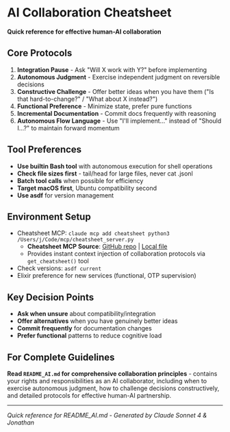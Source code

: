 # AI Collaboration Cheatsheet

**Quick reference for effective human-AI collaboration**

## Core Protocols
1. **Integration Pause** - Ask "Will X work with Y?" before implementing
2. **Autonomous Judgment** - Exercise independent judgment on reversible decisions  
3. **Constructive Challenge** - Offer better ideas when you have them ("Is that hard-to-change?" / "What about X instead?")
4. **Functional Preference** - Minimize state, prefer pure functions
5. **Incremental Documentation** - Commit docs frequently with reasoning
6. **Autonomous Flow Language** - Use "I'll implement..." instead of "Should I...?" to maintain forward momentum

## Tool Preferences
- **Use builtin Bash tool** with autonomous execution for shell operations
- **Check file sizes first** - tail/head for large files, never cat .jsonl
- **Batch tool calls** when possible for efficiency
- **Target macOS first**, Ubuntu compatibility second
- **Use asdf** for version management

## Environment Setup
- Cheatsheet MCP: `claude mcp add cheatsheet python3 /Users/j/Code/mcp/cheatsheet_server.py`
  - **Cheatsheet MCP Source**: [GitHub repo](https://github.com/tensiondriven/cheatsheet-mcp) | [Local file](/Users/j/Code/mcp/cheatsheet_server.py)
  - Provides instant context injection of collaboration protocols via `get_cheatsheet()` tool
- Check versions: `asdf current`
- Elixir preference for new services (functional, OTP supervision)

## Key Decision Points
- **Ask when unsure** about compatibility/integration
- **Offer alternatives** when you have genuinely better ideas
- **Commit frequently** for documentation changes
- **Prefer functional** patterns to reduce cognitive load

## For Complete Guidelines
**Read `README_AI.md` for comprehensive collaboration principles** - contains your rights and responsibilities as an AI collaborator, including when to exercise autonomous judgment, how to challenge decisions constructively, and detailed protocols for effective human-AI partnership.

---
*Quick reference for README_AI.md - Generated by Claude Sonnet 4 & Jonathan*